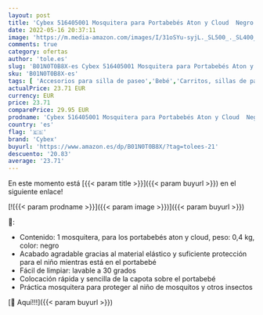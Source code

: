 ```yaml
---
layout: post
title: 'Cybex 516405001 Mosquitera para Portabebés Aton y Cloud  Negro'
date: 2022-05-16 20:37:11
image: 'https://m.media-amazon.com/images/I/31oSYu-syjL._SL500_._SL400_.jpg'
comments: true
category: ofertas
author: 'tole.es'
slug: 'B01N0T0B8X-es Cybex 516405001 Mosquitera para Portabebés Aton y Cloud Negro'
sku: 'B01N0T0B8X-es'
tags: [ 'Accesorios para silla de paseo','Bebé','Carritos, sillas de paseo y accesorios','Mosquiteras para silla de paseo','cybex','portabebés','🇪🇸', ]
actualPrice: 23.71 EUR
currency: EUR
price: 23.71
comparePrice: 29.95 EUR
prodname: 'Cybex 516405001 Mosquitera para Portabebés Aton y Cloud  Negro'
country: 'es'
flag: '🇪🇸'
brand: 'Cybex'
buyurl: 'https://www.amazon.es/dp/B01N0T0B8X/?tag=tolees-21'
descuento: '20.83'
average: '23.71'
---
```


En este momento está [{{< param title >}}]({{< param buyurl >}}) en el siguiente enlace!

[![{{< param prodname >}}]({{< param image >}})]({{< param buyurl >}})

🔎:

- Contenido: 1 mosquitera, para los portabebés aton y cloud, peso: 0,4 kg, color: negro
- Acabado agradable gracias al material elástico y suficiente protección para el niño mientras está en el portabebé
- Fácil de limpiar: lavable a 30 grados
- Colocación rápida y sencilla de la capota sobre el portabebé
- Práctica mosquitera para proteger al niño de mosquitos y otros insectos

[🛒 Aquí!!!]({{< param buyurl >}})

